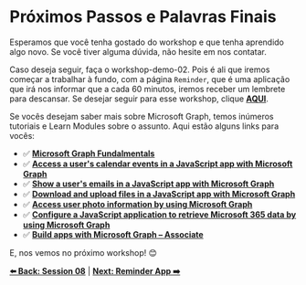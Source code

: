 # Próximos Passos e Palavras Finais

Esperamos que você tenha gostado do workshop e que tenha aprendido algo novo. Se você tiver alguma dúvida, não hesite em nos contatar.

Caso deseja seguir, faça o workshop-demo-02. Pois é ali que iremos começar a trabalhar à fundo, com a página `Reminder`, que é uma aplicação que irá nos informar que a cada 60 minutos, iremos receber um lembrete para descansar. Se desejar seguir para esse workshop, clique **[AQUI](../workshop-demo-02/01-intro.md)**.

Se vocês desejam saber mais sobre Microsoft Graph, temos inúmeros tutoriais e Learn Modules sobre o assunto. Aqui estão alguns links para vocês:

- ✅ **[Microsoft Graph Fundalmentals](https://learn.microsoft.com/en-us/training/paths/m365-msgraph-fundamentals/)**
- ✅ **[Access a user's calendar events in a JavaScript app with Microsoft Graph](https://learn.microsoft.com/en-us/training/modules/msgraph-access-user-events/)**
- ✅ **[Show a user's emails in a JavaScript app with Microsoft Graph](https://learn.microsoft.com/en-us/training/modules/msgraph-show-user-emails/)**
- ✅ **[Download and upload files in a JavaScript app with Microsoft Graph](https://learn.microsoft.com/en-us/training/modules/msgraph-manage-files/)**
- ✅ **[Access user photo information by using Microsoft Graph](https://learn.microsoft.com/en-us/training/modules/msgraph-user-photo-information/)**
- ✅ **[Configure a JavaScript application to retrieve Microsoft 365 data by using Microsoft Graph](https://learn.microsoft.com/en-us/training/modules/msgraph-javascript-app/)**
- ✅ **[Build apps with Microsoft Graph – Associate](https://learn.microsoft.com/en-us/training/paths/m365-msgraph-associate/)**

E, nos vemos no próximo workshop! 😊

**[⬅️ Back: Session 08](./08-session.md)**
| **[Next: Reminder App ➡️](../workshop-demo-02/01-intro.md)**




